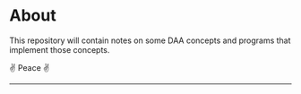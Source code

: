 # About

This repository will contain notes on some DAA concepts and programs that implement those concepts.

:v: Peace :v:

---
